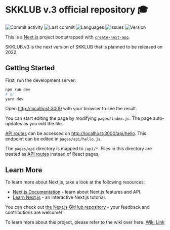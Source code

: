 # SKKLUB v.3 official repository 🎓

![Commit activity](https://img.shields.io/github/commit-activity/w/SKKU-TSC/skklub-v3-frontend?style=for-the-badge&logo=github
)
![Last commit](https://img.shields.io/github/last-commit/SKKU-TSC/skklub-v3-frontend?style=for-the-badge&logo=github
)
![Languages](https://img.shields.io/github/languages/count/SKKU-TSC/skklub-v3-frontend?style=for-the-badge)
![Issues](https://img.shields.io/bitbucket/issues/SKKU-TSC/skklub-v3-frontend?style=for-the-badge)
![Version](https://img.shields.io/github/package-json/v/SKKU-TSC/skklub-v3-frontend?style=for-the-badge)

This is a [Next.js](https://nextjs.org/) project bootstrapped with [`create-next-app`](https://github.com/vercel/next.js/tree/canary/packages/create-next-app).

SKKLUB.v3 is the next version of SKKLUB that is planned to be released on 2022.

## Getting Started

First, run the development server:

```bash
npm run dev
# or
yarn dev
```

Open [http://localhost:3000](http://localhost:3000) with your browser to see the result.

You can start editing the page by modifying `pages/index.js`. The page auto-updates as you edit the file.

[API routes](https://nextjs.org/docs/api-routes/introduction) can be accessed on [http://localhost:3000/api/hello](http://localhost:3000/api/hello). This endpoint can be edited in `pages/api/hello.js`.

The `pages/api` directory is mapped to `/api/*`. Files in this directory are treated as [API routes](https://nextjs.org/docs/api-routes/introduction) instead of React pages.

## Learn More

To learn more about Next.js, take a look at the following resources:

- [Next.js Documentation](https://nextjs.org/docs) - learn about Next.js features and API.
- [Learn Next.js](https://nextjs.org/learn) - an interactive Next.js tutorial.

You can check out [the Next.js GitHub repository](https://github.com/vercel/next.js/) - your feedback and contributions are welcome!

To learn more about this project, please refer to the wiki over here: [Wiki Link](https://github.com/SKKU-TSC/skklub-v3-full/wiki)